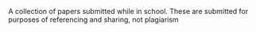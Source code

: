 A collection of papers submitted while in school. These are submitted for purposes of referencing and sharing, not plagiarism
